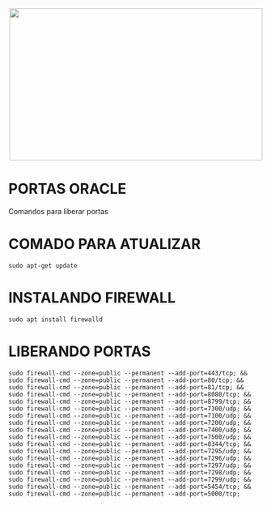 <center>
<img src="https://guidocutipa.blog.bo/wp-content/uploads/2021/08/oracle-cloud.jpg" height="300" width="500">
</center>

# PORTAS ORACLE
Comandos para liberar portas

# COMADO PARA ATUALIZAR
```
sudo apt-get update
```

# INSTALANDO FIREWALL
```
sudo apt install firewalld
```

# LIBERANDO PORTAS
```
sudo firewall-cmd --zone=public --permanent --add-port=443/tcp; && 
sudo firewall-cmd --zone=public --permanent --add-port=80/tcp; && 
sudo firewall-cmd --zone=public --permanent --add-port=81/tcp; && 
sudo firewall-cmd --zone=public --permanent --add-port=8080/tcp; && 
sudo firewall-cmd --zone=public --permanent --add-port=8799/tcp; && 
sudo firewall-cmd --zone=public --permanent --add-port=7300/udp; && 
sudo firewall-cmd --zone=public --permanent --add-port=7100/udp; && 
sudo firewall-cmd --zone=public --permanent --add-port=7200/udp; && 
sudo firewall-cmd --zone=public --permanent --add-port=7400/udp; && 
sudo firewall-cmd --zone=public --permanent --add-port=7500/udp; && 
sudo firewall-cmd --zone=public --permanent --add-port=8344/tcp; && 
sudo firewall-cmd --zone=public --permanent --add-port=7295/udp; && 
sudo firewall-cmd --zone=public --permanent --add-port=7296/udp; && 
sudo firewall-cmd --zone=public --permanent --add-port=7297/udp; && 
sudo firewall-cmd --zone=public --permanent --add-port=7298/udp; && 
sudo firewall-cmd --zone=public --permanent --add-port=7299/udp; && 
sudo firewall-cmd --zone=public --permanent --add-port=5454/tcp; && 
sudo firewall-cmd --zone=public --permanent --add-port=5000/tcp;
```
